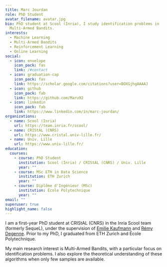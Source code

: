```yaml
---
title: Marc Jourdan
role: PhD Student
avatar_filename: avatar.jpg
bio: PhD student at Scool (Inria), I study identification problems in
  Multi-Armed Bandits.
interests:
  - Machine Learning
  - Multi-Armed Bandits
  - Reinforcement Learning
  - Online Learning
social:
  - icon: envelope
    icon_pack: fas
    link: /#contact
  - icon: graduation-cap
    icon_pack: fas
    link: https://scholar.google.com/citations?user=BOXGjhgAAAAJ
  - icon: github
    icon_pack: fab
    link: https://github.com/Maru92
  - icon: linkedin
    icon_pack: fab
    link: https://www.linkedin.com/in/marc-jourdan/
organizations:
  - name: Scool (Inria)
    url: https://team.inria.fr/scool/
  - name: CRIStAL (CNRS)
    url: https://www.cristal.univ-lille.fr/
  - name: Univ. Lille
    url: https://www.univ-lille.fr/
education:
  courses:
    - course: PhD Student
      institution: Scool (Inria) / CRIStAL (CNRS) / Univ. Lille
      year: ""
    - course: MSc ETH in Data Science
      institution: ETH Zurich
      year: ""
    - course: Diplôme d'Ingénieur (MSc)
      institution: École Polytechnique
      year: ""
email: ""
superuser: true
highlight_name: false
---
```

I am a first-year PhD student at CRIStAL (CNRS) in the Inria Scool team (formerly SequeL), under the supervision of [Emilie Kaufmann](http://chercheurs.lille.inria.fr/ekaufman/) and [Rémy Degenne](https://remydegenne.github.io/). Prior to my PhD, I graduated from ETH Zurich and École Polytechnique.

My main research interest is Multi-Armed Bandits, with a particular focus on identification problems. I also explore the theoretical understanding of these algorithms when only few samples are available.
